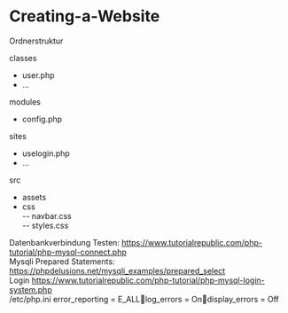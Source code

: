# Creating-a-Website

Ordnerstruktur

classes  
- user.php  
- ...  

modules  
- config.php 

sites  
- uselogin.php  
- ...  

src  
- assets  
- css  
 -- navbar.css  
 -- styles.css


Datenbankverbindung Testen: https://www.tutorialrepublic.com/php-tutorial/php-mysql-connect.php  
Mysqli Prepared Statements: https://phpdelusions.net/mysqli_examples/prepared_select  
Login https://www.tutorialrepublic.com/php-tutorial/php-mysql-login-system.php  
/etc/php.ini error_reporting = E_ALLlog_errors = Ondisplay_errors = Off
